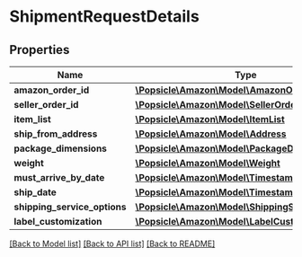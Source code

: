 # ShipmentRequestDetails

## Properties
Name | Type | Description | Notes
------------ | ------------- | ------------- | -------------
**amazon_order_id** | [**\Popsicle\Amazon\Model\AmazonOrderId**](AmazonOrderId.md) |  | 
**seller_order_id** | [**\Popsicle\Amazon\Model\SellerOrderId**](SellerOrderId.md) |  | [optional] 
**item_list** | [**\Popsicle\Amazon\Model\ItemList**](ItemList.md) |  | 
**ship_from_address** | [**\Popsicle\Amazon\Model\Address**](Address.md) |  | 
**package_dimensions** | [**\Popsicle\Amazon\Model\PackageDimensions**](PackageDimensions.md) |  | 
**weight** | [**\Popsicle\Amazon\Model\Weight**](Weight.md) |  | 
**must_arrive_by_date** | [**\Popsicle\Amazon\Model\Timestamp**](Timestamp.md) |  | [optional] 
**ship_date** | [**\Popsicle\Amazon\Model\Timestamp**](Timestamp.md) |  | [optional] 
**shipping_service_options** | [**\Popsicle\Amazon\Model\ShippingServiceOptions**](ShippingServiceOptions.md) |  | 
**label_customization** | [**\Popsicle\Amazon\Model\LabelCustomization**](LabelCustomization.md) |  | [optional] 

[[Back to Model list]](../../README.md#documentation-for-models) [[Back to API list]](../../README.md#documentation-for-api-endpoints) [[Back to README]](../../README.md)

